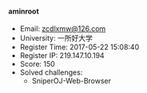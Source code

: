 #### aminroot  

* Email: zcdlxmw@126.com  
* University: 一所好大学  
* Register Time: 2017-05-22 15:08:40  
* Register IP: 219.147.10.194  
* Score: 150  
* Solved challenges: 
  * SniperOJ-Web-Browser  
